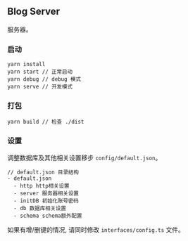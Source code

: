 ## Blog Server
服务器。

### 启动
```
yarn install
yarn start // 正常启动
yarn debug // debug 模式
yarn serve // 开发模式
```

### 打包
```
yarn build // 检查 ./dist
```

### 设置
调整数据库及其他相关设置移步 `config/default.json`。

```
// default.json 目录结构
- default.json
  - http http相关设置
  - server 服务器相关设置
  - initDB 初始化账号密码
  - db 数据库相关设置
  - schema schema额外配置
```

如果有增/删键的情况, 请同时修改 `interfaces/config.ts` 文件。